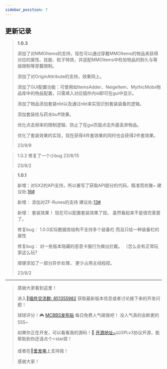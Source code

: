 ```yaml
---
sidebar_position: 7
---
```


## 更新记录



> **1.0.3**
>
> 添加了对MMOItems的支持，现在可以通过穿戴MMOItems的物品来获得对应的属性、技能、粒子特效，并适配MMOItems中检验物品的耐久与等级限制等穿戴限制。
>
> 添加了对OriginAttribute的支持，效果同上。
>
> 添加了GUI配置功能：可使用如ItemsAdder、NeigeItem、MythicMobs物品库中的物品配置，只需填入对应插件内id即可在gui中显示。
>
>
>
> 添加了物品添加套装nbt以及通过nbt来实现识别套装装备的逻辑。
>
> 添加套装给与药水buff效果。
>
>
>
> 优化点击频率的限制逻辑、防止了在gui页面点击外面丢弃物品。
>
> 优化了套装效果的实现，现在获得4件套效果的同时也会获得2件套效果。
>
> 23/9/9

> 1.0.2 修复了一个小bug 23/8/15
> 
> 23/8/2

> **1.0.1**
>
> 新增：对SX2的API支持，所以重写了获取API部分的代码，精准而优雅~ 建议处:[16#](https://www.mcbbs.net/forum.php?mod=redirect&goto=findpost&ptid=1459332&pid=28793466)
>
> 新增： 添加对ZF-Runes的支持 建议处:[13#](https://www.mcbbs.net/forum.php?mod=redirect&goto=findpost&ptid=1459332&pid=28788683)
>
> 新增： 套装效果！ 现在可以配置套装效果了捏。 虽然看起来不是很完善罢了。
>
> 修复bug： 1.0.0实际数据库结构不支持多个装备栏 而且只给一种装备栏的属性
>
> 修复bug： 对一些版本隐藏的恶意卡服行为做出拦截。 （怎么会有正常玩家这么玩?
>
> 顺便添加了一部分异步处理， 更少占用主线程捏。
>
> 23/8/2


---

> 感谢大家看到这里！
>
> 进入🔮[插件交流群: 851355982](https://qm.qq.com/cgi-bin/qm/qr?_wv=1027&k=SY19EvEiFZvqx_mwGSvYn5N-NkgoiqBd&authKey=ch4cQrooW0WGSG9IlomgJH43qyhE8W8alImhOM%2FUbhcTSTb7f1nH%2Fq5k7KlhRhX8&noverify=0&group_code=851355982)  获取最新版本信息或者讨论接下来的开发问题！
>
> 球球评分！🎮  [MCBBS发布贴](https://www.mcbbs.net/thread-1459332-1-1.html) 每日免费人气砸我吧！ 没人气真的会断更的555~
>
> 如果你正在开发，可以看看我的源码！📒 [开源地址~](https://github.com/xgpjun/XgpEquipmentSlot)以GPLv3协议开源，能帮助到你还请点个⭐star捏！
>
> 或者在🔋[爱发电](https://afdian.net/a/xgp666)上支持我！
>
> 感谢大家！



